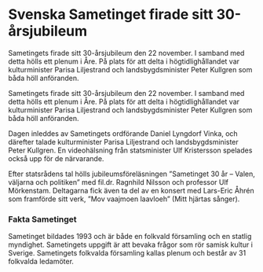 # Svenska Sametinget firade sitt 30-årsjubileum

Sametingets firade sitt 30-årsjubileum den 22 november. I samband med detta hölls ett plenum i Åre. På plats för att delta i högtidlighållandet var kulturminister Parisa Liljestrand och landsbygdsminister Peter Kullgren som båda höll anföranden.

Sametingets firade sitt 30-årsjubileum den 22 november. I samband med detta hölls ett plenum i Åre. På plats för att delta i högtidlighållandet var kulturminister Parisa Liljestrand och landsbygdsminister Peter Kullgren som båda höll anföranden.

Dagen inleddes av Sametingets ordförande Daniel Lyngdorf Vinka, och därefter talade kulturminister Parisa Liljestrand och landsbygdsminister Peter Kullgren. En videohälsning från statsminister Ulf Kristersson spelades också upp för de närvarande.

Efter statsrådens tal hölls jubileumsföreläsningen ”Sametinget 30 år – Valen, väljarna och politiken” med fil.dr. Ragnhild Nilsson och professor Ulf Mörkenstam. Deltagarna fick även ta del av en konsert med Lars-Eric Åhrén som framförde sitt verk, ”Mov vaajmoen laavloeh” (Mitt hjärtas sånger).

### Fakta Sametinget

Sametinget bildades 1993 och är både en folkvald församling och en statlig myndighet. Sametingets uppgift är att bevaka frågor som rör samisk kultur i Sverige. Sametingets folkvalda församling kallas plenum och består av 31 folkvalda ledamöter.
